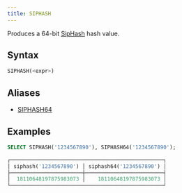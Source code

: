 ```yaml
---
title: SIPHASH
---
```


Produces a 64-bit [SipHash](https://en.wikipedia.org/wiki/SipHash) hash value.

## Syntax

```sql
SIPHASH(<expr>)
```

## Aliases

- [SIPHASH64](siphash64.md)

## Examples

```sql
SELECT SIPHASH('1234567890'), SIPHASH64('1234567890');

┌─────────────────────────────────────────────────┐
│ siphash('1234567890') │ siphash64('1234567890') │
├───────────────────────┼─────────────────────────┤
│  18110648197875983073 │    18110648197875983073 │
└─────────────────────────────────────────────────┘
```
